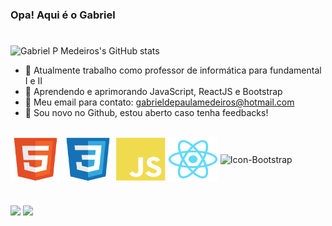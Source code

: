 ### Opa! Aqui é o Gabriel

#

![Gabriel P Medeiros's GitHub stats](https://github-readme-stats.vercel.app/api?username=gabrielpmedeiros&show_icons=true&theme=transparent&include_all_commits=true&count_private=true)

- 🔭 Atualmente trabalho como professor de informática para fundamental I e II
- 🌱 Aprendendo e aprimorando JavaScript, ReactJS e Bootstrap
- 💬 Meu email para contato: gabrieldepaulamedeiros@hotmail.com
- 👋 Sou novo no Github, estou aberto caso tenha feedbacks!



<div style="display: inline_block"><br>
  <img align="center" alt="Icon-HTML" height="70" width="80" src="https://raw.githubusercontent.com/devicons/devicon/master/icons/html5/html5-original.svg">
  <img align="center" alt="Icon-CSS" height="70" width="80" src="https://raw.githubusercontent.com/devicons/devicon/master/icons/css3/css3-original.svg">
  <img align="center" alt="Icon-Js" height="70" width="80" src="https://raw.githubusercontent.com/devicons/devicon/master/icons/javascript/javascript-plain.svg">
  <img align="center" alt="Icon-React" height="70" width="80" src="https://raw.githubusercontent.com/devicons/devicon/master/icons/react/react-original.svg">
  <img align="center" alt="Icon-Bootstrap" height="70" width="80" src="https://cdn.jsdelivr.net/gh/devicons/devicon/icons/bootstrap/bootstrap-original.svg" />
          
 </div>
  
  #
  
<div> 
  <a href="https://instagram.com/gabriel_pmdrs" target="_blank"><img src="https://img.shields.io/badge/-Instagram-%23E4405F?style=for-the-badge&logo=instagram&logoColor=white" target="_blank"></a>
 	<a href="https://www.linkedin.com/in/gabriel-de-paula-medeiros-57815122b/" target="_blank"><img src="https://img.shields.io/badge/-LinkedIn-%230077B5?style=for-the-badge&logo=linkedin&logoColor=white" target="_blank"></a> 
  
</div>
